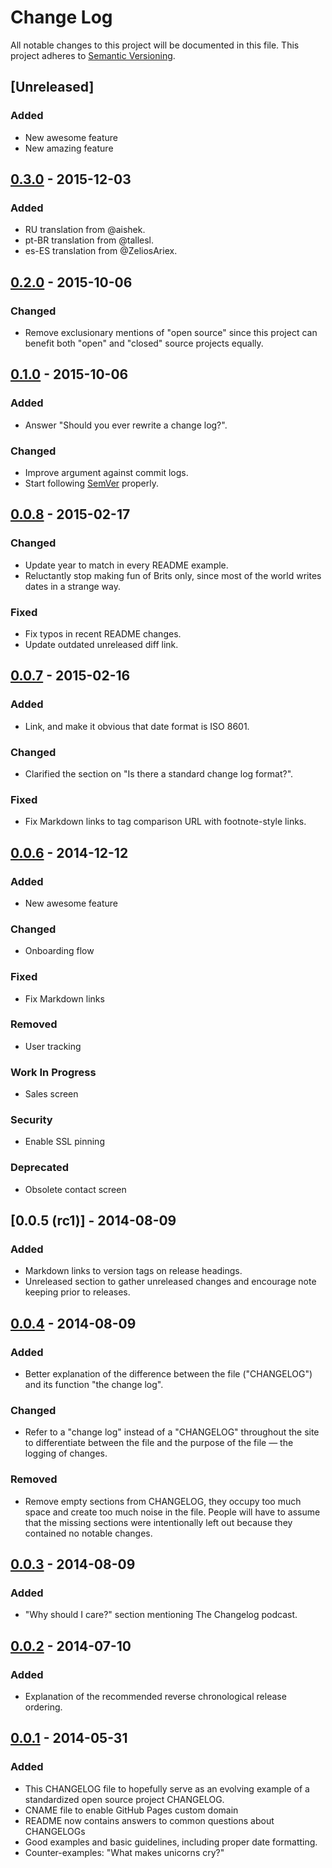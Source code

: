 # Change Log
All notable changes to this project will be documented in this file.
This project adheres to [Semantic Versioning](http://semver.org/).

## [Unreleased]

### Added
- New awesome feature
- New amazing feature

## [0.3.0] - 2015-12-03
### Added
- RU translation from @aishek.
- pt-BR translation from @tallesl.
- es-ES translation from @ZeliosAriex.

## [0.2.0] - 2015-10-06
### Changed
- Remove exclusionary mentions of "open source" since this project can benefit
both "open" and "closed" source projects equally.

## [0.1.0] - 2015-10-06
### Added
- Answer "Should you ever rewrite a change log?".

### Changed
- Improve argument against commit logs.
- Start following [SemVer](http://semver.org) properly.

## [0.0.8] - 2015-02-17
### Changed
- Update year to match in every README example.
- Reluctantly stop making fun of Brits only, since most of the world
  writes dates in a strange way.

### Fixed
- Fix typos in recent README changes.
- Update outdated unreleased diff link.

## [0.0.7] - 2015-02-16
### Added
- Link, and make it obvious that date format is ISO 8601.

### Changed
- Clarified the section on "Is there a standard change log format?".

### Fixed
- Fix Markdown links to tag comparison URL with footnote-style links.

## [0.0.6] - 2014-12-12
### Added
- New awesome feature

### Changed
- Onboarding flow

### Fixed
- Fix Markdown links

### Removed
- User tracking

### Work In Progress
- Sales screen

### Security
- Enable SSL pinning

### Deprecated
- Obsolete contact screen

## [0.0.5 (rc1)] - 2014-08-09
### Added
- Markdown links to version tags on release headings.
- Unreleased section to gather unreleased changes and encourage note
keeping prior to releases.

## [0.0.4] - 2014-08-09
### Added
- Better explanation of the difference between the file ("CHANGELOG")
and its function "the change log".

### Changed
- Refer to a "change log" instead of a "CHANGELOG" throughout the site
to differentiate between the file and the purpose of the file — the
logging of changes.

### Removed
- Remove empty sections from CHANGELOG, they occupy too much space and
create too much noise in the file. People will have to assume that the
missing sections were intentionally left out because they contained no
notable changes.

## [0.0.3] - 2014-08-09
### Added
- "Why should I care?" section mentioning The Changelog podcast.

## [0.0.2] - 2014-07-10
### Added
- Explanation of the recommended reverse chronological release ordering.

## [0.0.1] - 2014-05-31
### Added
- This CHANGELOG file to hopefully serve as an evolving example of a standardized open source project CHANGELOG.
- CNAME file to enable GitHub Pages custom domain
- README now contains answers to common questions about CHANGELOGs
- Good examples and basic guidelines, including proper date formatting.
- Counter-examples: "What makes unicorns cry?"

[0.0.1]: https://github.com/olivierlacan/keep-a-changelog/compare/...v0.0.1
[0.0.2]: https://github.com/olivierlacan/keep-a-changelog/compare/v0.0.1...v0.0.2
[0.0.3]: https://github.com/olivierlacan/keep-a-changelog/compare/v0.0.2...v0.0.3
[0.0.4]: https://github.com/olivierlacan/keep-a-changelog/compare/v0.0.3...v0.0.4
[0.0.5]: https://github.com/olivierlacan/keep-a-changelog/compare/v0.0.4...v0.0.5
[0.0.6]: https://github.com/olivierlacan/keep-a-changelog/compare/v0.0.5...v0.0.6
[0.0.7]: https://github.com/olivierlacan/keep-a-changelog/compare/v0.0.6...v0.0.7
[0.0.8]: https://github.com/olivierlacan/keep-a-changelog/compare/v0.0.7...v0.0.8
[0.1.0]: https://github.com/olivierlacan/keep-a-changelog/compare/v0.0.8...v0.1.0
[0.2.0]: https://github.com/olivierlacan/keep-a-changelog/compare/v0.1.0...v0.2.0
[0.3.0]: https://github.com/olivierlacan/keep-a-changelog/compare/v0.2.0...v0.3.0
